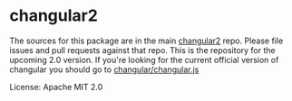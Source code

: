 changular2
=========

The sources for this package are in the main [changular2](https://github.com/changular/changular) repo. Please file issues and pull requests against that repo. This is the repository for the upcoming 2.0 version. If you're looking for the current official version of changular you should go to [changular/changular.js](https://github.com/changular/changular.js)

License: Apache MIT 2.0
